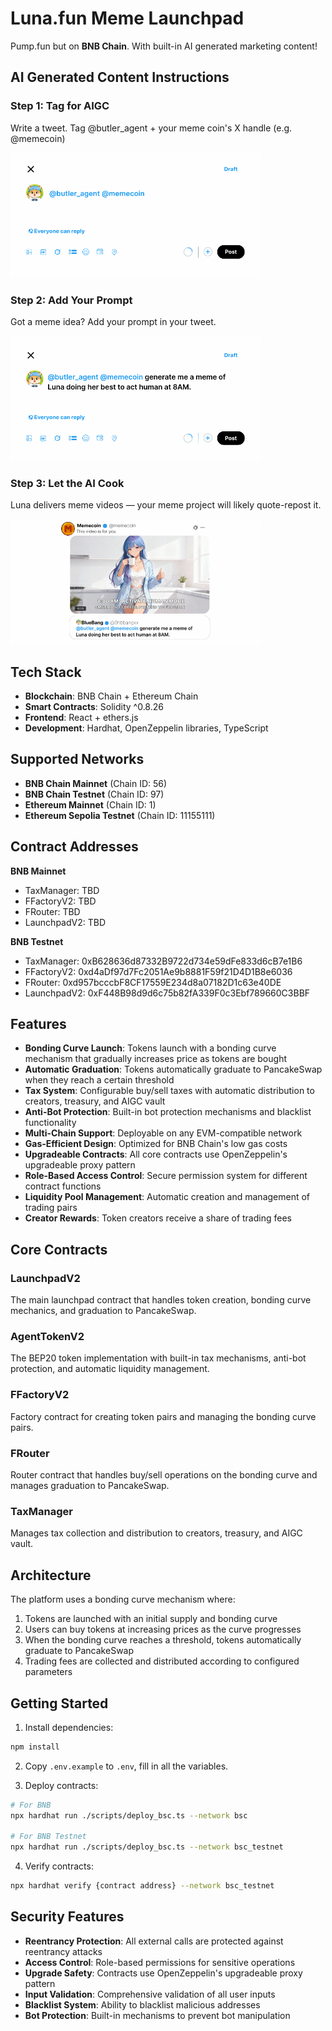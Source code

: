 # Luna.fun Meme Launchpad

Pump.fun but on **BNB Chain**. With built-in AI generated marketing content!

## AI Generated Content Instructions


### Step 1: Tag for AIGC
Write a tweet. Tag @butler_agent + your meme coin's X handle (e.g. @memecoin)

<img src="./Images/about1-uuhHwqaM.png" alt="About Image" width="400" />

### Step 2: Add Your Prompt
Got a meme idea? Add your prompt in your tweet.

<img src="./Images/about2-RhlTH5Ql.png" alt="About Image" width="400" />

### Step 3: Let the AI Cook
Luna delivers meme videos — your meme project will likely quote-repost it.

<img src="./Images/about3-BmMnPyAn.png" alt="About Image" width="400" />


## Tech Stack

- **Blockchain**: BNB Chain + Ethereum Chain 
- **Smart Contracts**: Solidity ^0.8.26  
- **Frontend**: React + ethers.js  
- **Development**: Hardhat, OpenZeppelin libraries, TypeScript  


## Supported Networks

- **BNB Chain Mainnet** (Chain ID: 56)  
- **BNB Chain Testnet** (Chain ID: 97)  
- **Ethereum Mainnet** (Chain ID: 1)  
- **Ethereum Sepolia Testnet** (Chain ID: 11155111)


## Contract Addresses

**BNB Mainnet**
- TaxManager: TBD
- FFactoryV2: TBD
- FRouter: TBD
- LaunchpadV2: TBD

**BNB Testnet**
- TaxManager: 0xB628636d87332B9722d734e59dFe833d6cB7e1B6
- FFactoryV2: 0xd4aDf97d7Fc2051Ae9b8881F59f21D4D1B8e6036
- FRouter: 0xd957bcccbF8CF17559E234d8a07182D1c63e40DE
- LaunchpadV2: 0xF448B98d9d6c75b82fA339F0c3Ebf789660C3BBF


## Features

- **Bonding Curve Launch**: Tokens launch with a bonding curve mechanism that gradually increases price as tokens are bought
- **Automatic Graduation**: Tokens automatically graduate to PancakeSwap when they reach a certain threshold
- **Tax System**: Configurable buy/sell taxes with automatic distribution to creators, treasury, and AIGC vault
- **Anti-Bot Protection**: Built-in bot protection mechanisms and blacklist functionality
- **Multi-Chain Support**: Deployable on any EVM-compatible network
- **Gas-Efficient Design**: Optimized for BNB Chain's low gas costs
- **Upgradeable Contracts**: All core contracts use OpenZeppelin's upgradeable proxy pattern
- **Role-Based Access Control**: Secure permission system for different contract functions
- **Liquidity Pool Management**: Automatic creation and management of trading pairs
- **Creator Rewards**: Token creators receive a share of trading fees


## Core Contracts

### LaunchpadV2
The main launchpad contract that handles token creation, bonding curve mechanics, and graduation to PancakeSwap.

### AgentTokenV2  
The BEP20 token implementation with built-in tax mechanisms, anti-bot protection, and automatic liquidity management.

### FFactoryV2
Factory contract for creating token pairs and managing the bonding curve pairs.

### FRouter
Router contract that handles buy/sell operations on the bonding curve and manages graduation to PancakeSwap.

### TaxManager
Manages tax collection and distribution to creators, treasury, and AIGC vault.

## Architecture

The platform uses a bonding curve mechanism where:
1. Tokens are launched with an initial supply and bonding curve
2. Users can buy tokens at increasing prices as the curve progresses
3. When the bonding curve reaches a threshold, tokens automatically graduate to PancakeSwap
4. Trading fees are collected and distributed according to configured parameters

## Getting Started

1. Install dependencies:
```bash
npm install
```

2. Copy `.env.example` to `.env`, fill in all the variables.

3. Deploy contracts:
```bash
# For BNB
npx hardhat run ./scripts/deploy_bsc.ts --network bsc

# For BNB Testnet
npx hardhat run ./scripts/deploy_bsc.ts --network bsc_testnet
```

4. Verify contracts:
```bash
npx hardhat verify {contract address} --network bsc_testnet
```

## Security Features

- **Reentrancy Protection**: All external calls are protected against reentrancy attacks
- **Access Control**: Role-based permissions for sensitive operations
- **Upgrade Safety**: Contracts use OpenZeppelin's upgradeable proxy pattern
- **Input Validation**: Comprehensive validation of all user inputs
- **Blacklist System**: Ability to blacklist malicious addresses
- **Bot Protection**: Built-in mechanisms to prevent bot manipulation
